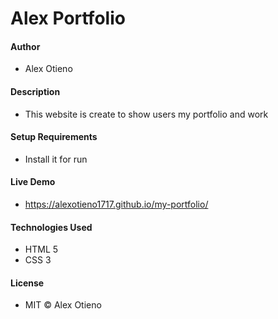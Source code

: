 # Alex Portfolio

#### Author
* Alex Otieno

#### Description
* This website is create to show users my portfolio and work

#### Setup Requirements
* Install it for run

#### Live Demo
* https://alexotieno1717.github.io/my-portfolio/

#### Technologies Used
* HTML 5
* CSS 3

#### License
* MIT © Alex Otieno